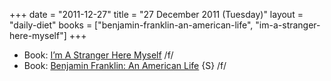 +++
date = "2011-12-27"
title = "27 December 2011 (Tuesday)"
layout = "daily-diet"
books = ["benjamin-franklin-an-american-life", "im-a-stranger-here-myself"]
+++


* Book: [I’m A Stranger Here Myself](/books/im-a-stranger-here-myself) /f/
* Book: [Benjamin Franklin: An American Life](/books/benjamin-franklin-an-american-life) {S} /f/